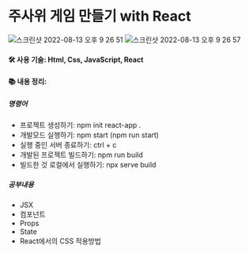 # 주사위 게임 만들기 with React
![스크린샷 2022-08-13 오후 9 26 51](https://user-images.githubusercontent.com/88152066/184494020-89661ee4-f59f-4d5e-8465-6736e0c3d3fd.png)
![스크린샷 2022-08-13 오후 9 26 57](https://user-images.githubusercontent.com/88152066/184494024-ccded69e-cd55-464b-b15b-4af99b5c019a.png)

#### 🛠 사용 기술: Html, Css, JavaScript, React
#### 📚 내용 정리:
##### 명령어
- 프로젝트 생성하기: npm init react-app .
- 개발모드 실행하기: npm start (npm run start)
- 실행 중인 서버 종료하기: ctrl + c
- 개발된 프로젝트 빌드하기: npm run build
- 빌드한 것 로컬에서 실행하기: npx serve build
##### 공부내용
- JSX
- 컴포넌트
- Props
- State
- React에서의 CSS 적용방법
